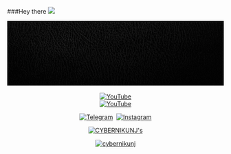 ###Hey there  <img src="https://media.giphy.com/media/hvRJCLFzcasrR4ia7z/giphy.gif" width="25px">
<p align="center"><img src="https://raw.githubusercontent.com/CYBERNIKUNJ/CYBERNIKUNJ/main/assets/banner.gif" alt="Bt">
  
<p align="center">
<a href="https://github.com/cybernikunj"><img title="YouTube" src="https://img.shields.io/badge/CYBER-NIKUNJ-green?style=for-the-badge&logo=github"></a>
<br>
<a href="https://www.youtube.com/channel/UCxZarlK1L_OufLZ2hrNF5Lw/featured?view_as=public"><img title="YouTube" src="https://img.shields.io/badge/YOUTUBE-CYBERNIKUNJ-red?style=for-the-badge&logo=Youtube"></a>
</p>

<p align="center">
<a href="https://telegram.me/cybernikunj"><img title="Telegram" src="https://img.shields.io/badge/Telegram-black?style=for-the-badge&logo=Telegram"></a>&nbsp;&nbsp;<a href="https://www.instagram.com/cybernikunj/"><img title="Instagram" src="https://img.shields.io/badge/INSTAGRAM-purple?style=for-the-badge&logo=instagram"></a>

  
<p align="center"><a href="https://github.com/cybernikunj"><img title="CYBERNIKUNJ's" src="https://github-readme-stats.vercel.app/api?username=cybernikunj&show_icons=true&include_all_commits=true&theme=chartreuse-dark&cache_seconds=3200"></a>
</p>


<p align="center">
<a href="https://github.com/cybernikunj"><img title="cybernikunj" src="https://github-readme-stats.vercel.app/api/top-langs/?username=cybernikunj&layout=compact"></a>
</p>